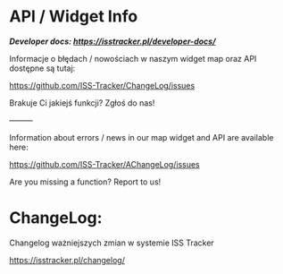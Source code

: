 
# API / Widget Info

***Developer docs: https://isstracker.pl/developer-docs/***

Informacje o błędach / nowościach w naszym widget map oraz API dostępne są tutaj:

https://github.com/ISS-Tracker/ChangeLog/issues

Brakuje Ci jakiejś funkcji? Zgłoś do nas!

———

Information about errors / news in our map widget and API are available here:

https://github.com/ISS-Tracker/AChangeLog/issues

Are you missing a function? Report to us!


# ChangeLog:
Changelog ważniejszych zmian w systemie ISS Tracker

https://isstracker.pl/changelog/
